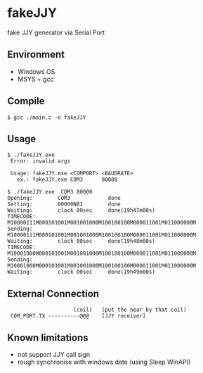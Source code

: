 # fakeJJY
fake JJY generator via Serial Port

## Environment
+ Windows OS
+ MSYS + gcc

## Compile
```
$ gcc ./main.c -o fakeJJY
```
 
## Usage
```
$ ./fakeJJY.exe
 Error: invalid args
 
 Usage: fakeJJY.exe <COMPORT> <BAUDRATE>
   ex.: fakeJJY.exe COM3      80000
```
 
```
$ ./fakeJJY.exe  COM3 80000
Opening:        COM3            done
Setting:        80000N81        done
Waiting:        clock 00sec     done(19h47m00s)
TIMECODE:       M10000111M000101001M001001000M100100100M000011001M011000000M
Sending:        M10000111M000101001M001001000M100100100M000011001M011000000M
Waiting:        clock 00sec     done(19h48m00s)
TIMECODE:       M10001000M000101001M001001000M100100100M000011001M011000000M
Sending:        M10001000M000101001M001001000M100100100M000011001M011000000M
Waiting:        clock 00sec     done(19h49m00s)
```

## External Connection
```
                     (coil)   (put the near by that coil)
 COM_PORT.TX ----------@@@    [JJY receiver] 
```

## Known limitations
+ not support JJY call sign
+ rough synchronise with windows date (using Sleep WinAPI)
